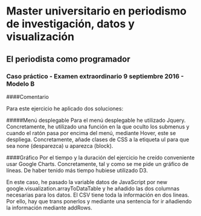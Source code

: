 # Master universitario en periodismo de investigación, datos y visualización
## El periodista como programador
### Caso práctico - Examen extraordinario 9 septiembre 2016 - Modelo B

####Comentario

Para este ejercicio he aplicado dos soluciones:

#####Menú desplegable
Para el menú desplegable he utilizado Jquery. Concretamente, he utilizado una función en la que oculto los submenus y cuando el ratón pasa por encima del menú, mediante Hover, este se despliega. Concretamente, añade clases de CSS a la etiqueta ul para que sea none (desparezca) u aparezca (block).

####Gráfico
Por el tiempo y la duración del ejercicio he creído conveniente usar Google Charts. Concretamente, tal y como se me pide un gráfico de líneas. De haber tenido más tiempo hubiese utilizado D3.

En este caso, he pasado la variable datos de JavaScript por new google.visualization.arrayToDataTable y he añadido las dos columnas necesarias para los datos. El CSV tiene toda la información en dos lineas. Por ello, hay que trans ponerlos y mediante una sentencia for ir añadiendo la información mediante addRows.

